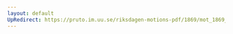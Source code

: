 ```yaml
---
layout: default
UpRedirect: https://pruto.im.uu.se/riksdagen-motions-pdf/1869/mot_1869__ak__215/mot_1869__ak__215-001.pdf
---
```

